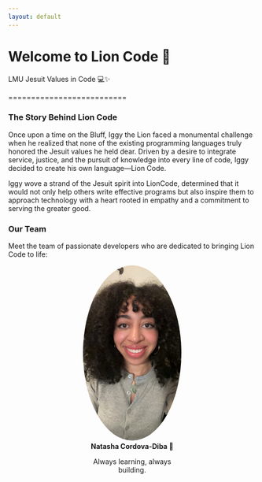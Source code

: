 ```yaml
---
layout: default
---
```


# Welcome to Lion Code 🦁
LMU Jesuit Values in Code 💻✨

==========================
### The Story Behind Lion Code
Once upon a time on the Bluff, Iggy the Lion faced a monumental challenge when he realized that none of the existing programming languages truly honored the Jesuit values he held dear. Driven by a desire to integrate service, justice, and the pursuit of knowledge into every line of code, Iggy decided to create his own language—Lion Code. 

Iggy wove a strand of the Jesuit spirit into LionCode, determined that it would not only help others write effective programs but also inspire them to approach technology with a heart rooted in empathy and a commitment to serving the greater good.
 

### Our Team
Meet the team of passionate developers who are dedicated to bringing Lion Code to life:

<div style="display: flex; flex-wrap: wrap; justify-content: center; gap: 30px;">

  <div style="width: 200px; text-align: center;">
    <img src="images/natasha.jpg" alt="Natasha" style="width: 100%; border-radius: 50%;">
    <strong>Natasha Cordova-Diba 🌸</strong>
    <p>Always learning, always building.</p>
  </div>

  <!-- <div style="width: 200px; text-align: center;">
    <img src="images/a'kaia.jpg" alt="A'Kaia" style="width: 100%; border-radius: 50%;">
    <strong>A'Kaia Phels 🌼</strong>
    <p>Loves working at the intersection of creativity and code.</p>
  </div>

  <div style="width: 200px; text-align: center;">
    <img src="images/bria.jpg" alt="Bria" style="width: 100%; border-radius: 50%;">
    <strong>Bria Goto 🍁</strong>
    <p>Brings structure to chaos and clarity to complex systems.</p>
  </div> -->

  <!-- Repeat this block for each team member -->

</div>